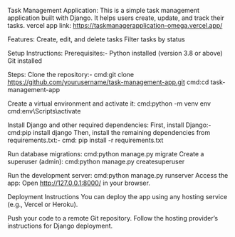 Task Management Application:
This is a simple task management application built with Django. It helps users create, update, and track their tasks.
vercel app link: https://taskmanagerapplication-omega.vercel.app/

Features:
Create, edit, and delete tasks
Filter tasks by status 

Setup Instructions:
Prerequisites:-
Python installed (version 3.8 or above)
Git installed

Steps:
Clone the repository:-
cmd:git clone https://github.com/yourusername/task-management-app.git
cmd:cd task-management-app

Create a virtual environment and activate it:
cmd:python -m venv env
cmd:env\Scripts\activate

Install Django and other required dependencies:
First, install Django:-
cmd:pip install django
Then, install the remaining dependencies from requirements.txt:-
cmd: pip install -r requirements.txt

Run database migrations:
cmd:python manage.py migrate
Create a superuser (admin):
cmd:python manage.py createsuperuser

Run the development server:
cmd:python manage.py runserver
Access the app: Open http://127.0.0.1:8000/ in your browser.

Deployment Instructions
You can deploy the app using any hosting service (e.g., Vercel or Heroku).

Push your code to a remote Git repository.
Follow the hosting provider’s instructions for Django deployment.